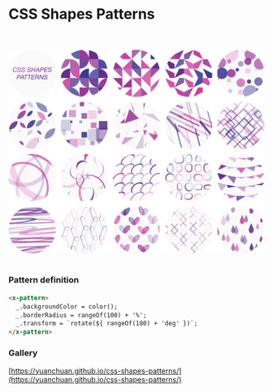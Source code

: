 # CSS Shapes Patterns

</br> </br>
![css shapes patterns](screenshot.png)
</br> </br>

### Pattern definition

```html
<x-pattern>
  _.backgroundColor = color();
  _.borderRadius = rangeOf(100) + '%';
  _.transform = `rotate(${ rangeOf(180) + 'deg' })`;
</x-pattern>
```

### Gallery

[https://yuanchuan.github.io/css-shapes-patterns/](https://yuanchuan.github.io/css-shapes-patterns/)
